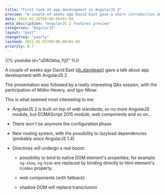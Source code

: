 ```yaml
---
title: "First look at app development in AngularJS 2"
preview: "A couple of weeks ago David East gave a short introduction about application development in AngularJS; this is the video of the talk, and my notes from his talk."
date: 2015-02-26T09:00:00+01:00
meta_description: "AngularJS 2 features preview"
categories: "AngularJS"
layout: "post"
changefreq: "yearly"
lastmod: 2021-01-01T09:00:00+01:00
priority: 0.7
---
```


{{% youtube id="uD6Okha_Yj0" %}}

A couple of weeks ago David East
([@_davideast](https://twitter.com/_davideast "David East's Twitter profile"))
gave a talk about app development with AngularJS 2.

The presentation was followed by a really interesting QAs session, with the participation
of Miško Hevery, and Igor Minar.

This is what seemed most interesting to me:

* AngularJS 2 is built on top of web standards; so no more AngularJS module,
but ECMAScript 2015 module, web components and so on...

* There won't be anymore the configuration phase

* New routing system, with the possibility to lazyload dependencies (probably since AngularJS 1.4)

* Directives will undergo a real boost:

  + possibility to bind to native DOM element's properties; for example `ng-show`,
  `ng-hide` are replaced by binding directly to html element's `hidden` property.

  + web components (with fallback)

  + shadow DOM will replace transclusion
